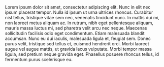 Lorem ipsum dolor sit amet, consectetur adipiscing elit. Nunc in elit nec ipsum placerat tempor. Nulla id ipsum ut urna ultrices rhoncus. Curabitur nisl tellus, tristique vitae sem nec, venenatis tincidunt nunc. In mattis dui mi, non laoreet metus aliquam ac. In rutrum, nibh eget pellentesque aliquam, mauris massa luctus mi, sed pharetra velit arcu nec neque. Maecenas sollicitudin facilisis odio eget condimentum. Etiam malesuada blandit accumsan. Nunc eu dui iaculis, malesuada ligula et, feugiat sem. Donec purus velit, tristique sed tellus et, euismod hendrerit orci. Morbi laoreet augue vel augue mattis, ut gravida lacus vulputate. Morbi tempor massa ligula, sed pretium neque gravida eget. Phasellus posuere rhoncus tellus, id fermentum purus scelerisque eu.
